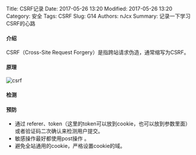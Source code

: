 Title: CSRF记录
Date: 2017-05-26 13:20
Modified: 2017-05-26 13:20
Category: 安全
Tags: CSRF
Slug: G14
Authors: nJcx
Summary: 记录一下学习CSRF的心路

#### 介绍

CSRF（Cross-Site Request Forgery）是指跨站请求伪造，通常缩写为CSRF。

#### 原理

![csrf](../images/csrf.jpg)


#### 检测


#### 预防

- 通过 referer、token（这里的token可以放到cookie，也可以放到参数里面）或者验证码二次确认来检测用户提交。
- 敏感操作最好都使用post操作 。
- 避免全站通用的cookie，严格设置cookie的域。